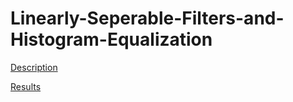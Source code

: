 # Linearly-Seperable-Filters-and-Histogram-Equalization


[Description](Description.pdf)

[Results](PA1-CVIP.pdf)
